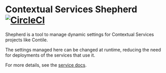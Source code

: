 # Contextual Services Shepherd [![CircleCI](https://dl.circleci.com/status-badge/img/gh/mozilla-services/consvc-shepherd/tree/main.svg?style=shield)](https://dl.circleci.com/status-badge/redirect/gh/mozilla-services/consvc-shepherd/tree/main)

Shepherd is a tool to manage dynamic settings for Contextual Services projects like Contile.

The settings managed here can be changed at runtime, reducing the need for deployments of the services that use it.

For more details, see
the [service docs](https://mozilla-services.github.io/consvc-shepherd).
